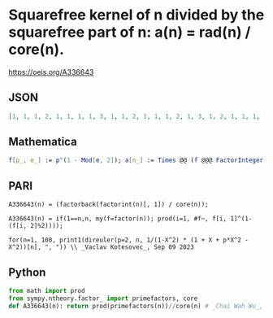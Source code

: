 # Squarefree kernel of n divided by the squarefree part of n: a\(n\) \= rad\(n\) / core\(n\)\.
https://oeis.org/A336643
## JSON
```JSON
[1, 1, 1, 2, 1, 1, 1, 1, 3, 1, 1, 2, 1, 1, 1, 2, 1, 3, 1, 2, 1, 1, 1, 1, 5, 1, 1, 2, 1, 1, 1, 1, 1, 1, 1, 6, 1, 1, 1, 1, 1, 1, 1, 2, 3, 1, 1, 2, 7, 5, 1, 2, 1, 1, 1, 1, 1, 1, 1, 2, 1, 1, 3, 2, 1, 1, 1, 2, 1, 1, 1, 3, 1, 1, 5, 2, 1, 1, 1, 2, 3, 1, 1, 2, 1, 1, 1, 1, 1, 3, 1, 2, 1, 1, 1, 1, 1, 7, 3, 10, 1, 1, 1, 1, 1]
```
## Mathematica
```Mathematica
f[p_, e_] := p^(1 - Mod[e, 2]); a[n_] := Times @@ (f @@@ FactorInteger[n]); Array[a, 100] (* _Amiram Eldar_, Dec 07 2020 *)
```
## PARI
```PARI
A336643(n) = (factorback(factorint(n)[, 1]) / core(n));
```
```PARI
A336643(n) = if(1==n,n, my(f=factor(n)); prod(i=1, #f~, f[i, 1]^(1-(f[i, 2]%2))));
```
```PARI
for(n=1, 100, print1(direuler(p=2, n, 1/(1-X^2) * (1 + X + p*X^2 - X^2))[n], ", ")) \\ _Vaclav Kotesovec_, Sep 09 2023
```
## Python
```Python
from math import prod
from sympy.ntheory.factor_ import primefactors, core
def A336643(n): return prod(primefactors(n))//core(n) # _Chai Wah Wu_, Dec 30 2021
```
